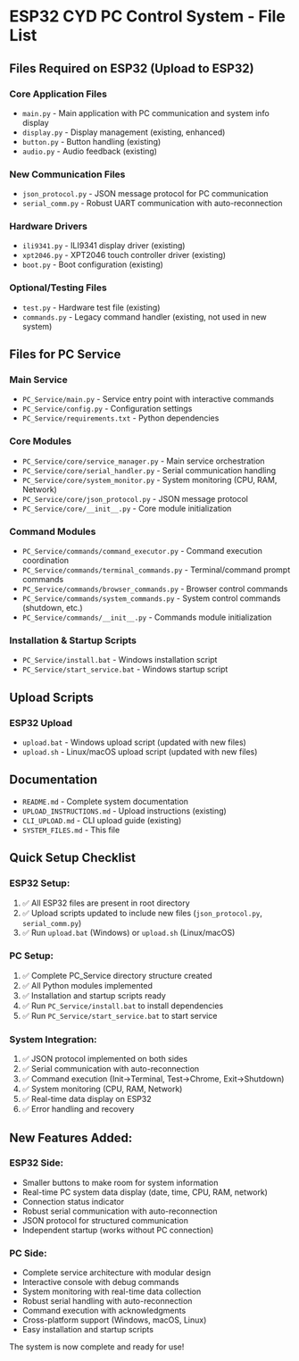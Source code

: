 # ESP32 CYD PC Control System - File List

## Files Required on ESP32 (Upload to ESP32)

### Core Application Files
- `main.py` - Main application with PC communication and system info display
- `display.py` - Display management (existing, enhanced)
- `button.py` - Button handling (existing)
- `audio.py` - Audio feedback (existing)

### New Communication Files
- `json_protocol.py` - JSON message protocol for PC communication
- `serial_comm.py` - Robust UART communication with auto-reconnection

### Hardware Drivers
- `ili9341.py` - ILI9341 display driver (existing)
- `xpt2046.py` - XPT2046 touch controller driver (existing)
- `boot.py` - Boot configuration (existing)

### Optional/Testing Files
- `test.py` - Hardware test file (existing)
- `commands.py` - Legacy command handler (existing, not used in new system)

## Files for PC Service

### Main Service
- `PC_Service/main.py` - Service entry point with interactive commands
- `PC_Service/config.py` - Configuration settings
- `PC_Service/requirements.txt` - Python dependencies

### Core Modules
- `PC_Service/core/service_manager.py` - Main service orchestration
- `PC_Service/core/serial_handler.py` - Serial communication handling
- `PC_Service/core/system_monitor.py` - System monitoring (CPU, RAM, Network)
- `PC_Service/core/json_protocol.py` - JSON message protocol
- `PC_Service/core/__init__.py` - Core module initialization

### Command Modules
- `PC_Service/commands/command_executor.py` - Command execution coordination
- `PC_Service/commands/terminal_commands.py` - Terminal/command prompt commands
- `PC_Service/commands/browser_commands.py` - Browser control commands
- `PC_Service/commands/system_commands.py` - System control commands (shutdown, etc.)
- `PC_Service/commands/__init__.py` - Commands module initialization

### Installation & Startup Scripts
- `PC_Service/install.bat` - Windows installation script
- `PC_Service/start_service.bat` - Windows startup script

## Upload Scripts

### ESP32 Upload
- `upload.bat` - Windows upload script (updated with new files)
- `upload.sh` - Linux/macOS upload script (updated with new files)

## Documentation
- `README.md` - Complete system documentation
- `UPLOAD_INSTRUCTIONS.md` - Upload instructions (existing)
- `CLI_UPLOAD.md` - CLI upload guide (existing)
- `SYSTEM_FILES.md` - This file

## Quick Setup Checklist

### ESP32 Setup:
1. ✅ All ESP32 files are present in root directory
2. ✅ Upload scripts updated to include new files (`json_protocol.py`, `serial_comm.py`)
3. ✅ Run `upload.bat` (Windows) or `upload.sh` (Linux/macOS)

### PC Setup:
1. ✅ Complete PC_Service directory structure created
2. ✅ All Python modules implemented
3. ✅ Installation and startup scripts ready
4. ✅ Run `PC_Service/install.bat` to install dependencies
5. ✅ Run `PC_Service/start_service.bat` to start service

### System Integration:
1. ✅ JSON protocol implemented on both sides
2. ✅ Serial communication with auto-reconnection
3. ✅ Command execution (Init→Terminal, Test→Chrome, Exit→Shutdown)
4. ✅ System monitoring (CPU, RAM, Network)
5. ✅ Real-time data display on ESP32
6. ✅ Error handling and recovery

## New Features Added:

### ESP32 Side:
- Smaller buttons to make room for system information
- Real-time PC system data display (date, time, CPU, RAM, network)
- Connection status indicator
- Robust serial communication with auto-reconnection
- JSON protocol for structured communication
- Independent startup (works without PC connection)

### PC Side:
- Complete service architecture with modular design
- Interactive console with debug commands
- System monitoring with real-time data collection
- Robust serial handling with auto-reconnection
- Command execution with acknowledgments
- Cross-platform support (Windows, macOS, Linux)
- Easy installation and startup scripts

The system is now complete and ready for use!
